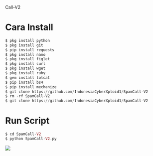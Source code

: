 Call-V2
# Cara Install
```python
$ pkg install python
$ pkg install git
$ pip install requests
$ pkg install nano
$ pkg install figlet
$ pkg install curl
$ pkg install wget
$ pkg install ruby
$ gem install lolcat
$ pip install bs4
$ pip install mechanize
$ git clone https://github.com/IndonesiaCyberXploid1/SpamCall-V2
$ rm -rf SpamCall-V2
$ git clone https://github.com/IndonesiaCyberXploid1/SpamCall-V2
```
# Run Script
```php
$ cd SpamCall-V2
$ python SpamCall-V2.py
```
[![](https://img.shields.io/static/v1?logo=youtube&label=subscribe&message=ANGGA%20XPLOIT&color=green)](https://youtube.com/channel/UCLgsOkTQlyixvUHia5pTA3w)
